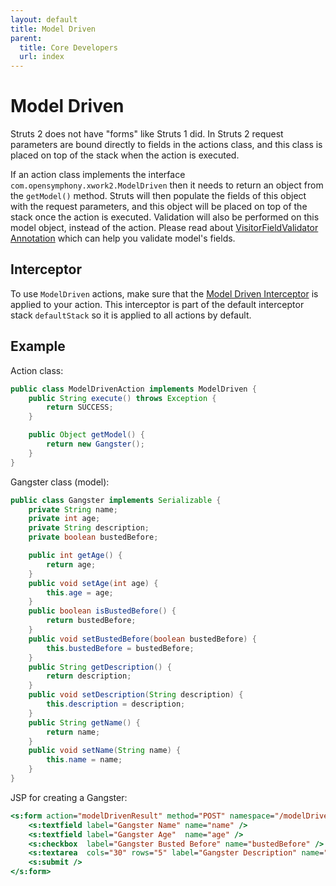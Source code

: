 ```yaml
---
layout: default
title: Model Driven
parent:
  title: Core Developers
  url: index
---
```


# Model Driven

Struts 2 does not have "forms" like Struts 1 did. In Struts 2 request parameters are bound directly to fields 
in the actions class, and this class is placed on top of the stack when the action is executed.

If an action class implements the interface `com.opensymphony.xwork2.ModelDriven` then it needs to return an object 
from the `getModel()` method. Struts will then populate the fields of this object with the request parameters,
and this object will be placed on top of the stack once the action is executed. Validation will also be performed
on this model object, instead of the action. Please read about [VisitorFieldValidator Annotation](visitor-field-validator-annotation)
which can help you validate model's fields.

## Interceptor

To use `ModelDriven` actions, make sure that the [Model Driven Interceptor](model-driven-interceptor) is applied 
to your action. This interceptor is part of the default interceptor stack `defaultStack` so it is applied to all actions 
by default.

## Example

Action class:

```java
public class ModelDrivenAction implements ModelDriven { 
    public String execute() throws Exception {
        return SUCCESS;
    }

    public Object getModel() {
        return new Gangster();
    }
}

```

Gangster class (model):

```java
public class Gangster implements Serializable {
    private String name;
    private int age;
    private String description;
    private boolean bustedBefore;

    public int getAge() {
        return age;
    }
    public void setAge(int age) {
        this.age = age;
    }
    public boolean isBustedBefore() {
        return bustedBefore;
    }
    public void setBustedBefore(boolean bustedBefore) {
        this.bustedBefore = bustedBefore;
    }
    public String getDescription() {
        return description;
    }
    public void setDescription(String description) {
        this.description = description;
    }
    public String getName() {
        return name;
    }
    public void setName(String name) {
        this.name = name;
    }
}

```

JSP for creating a Gangster:

```jsp
<s:form action="modelDrivenResult" method="POST" namespace="/modelDriven">   
    <s:textfield label="Gangster Name" name="name" />
    <s:textfield label="Gangster Age"  name="age" />
    <s:checkbox  label="Gangster Busted Before" name="bustedBefore" />
    <s:textarea  cols="30" rows="5" label="Gangster Description" name="description" />           
    <s:submit />
</s:form>
```
